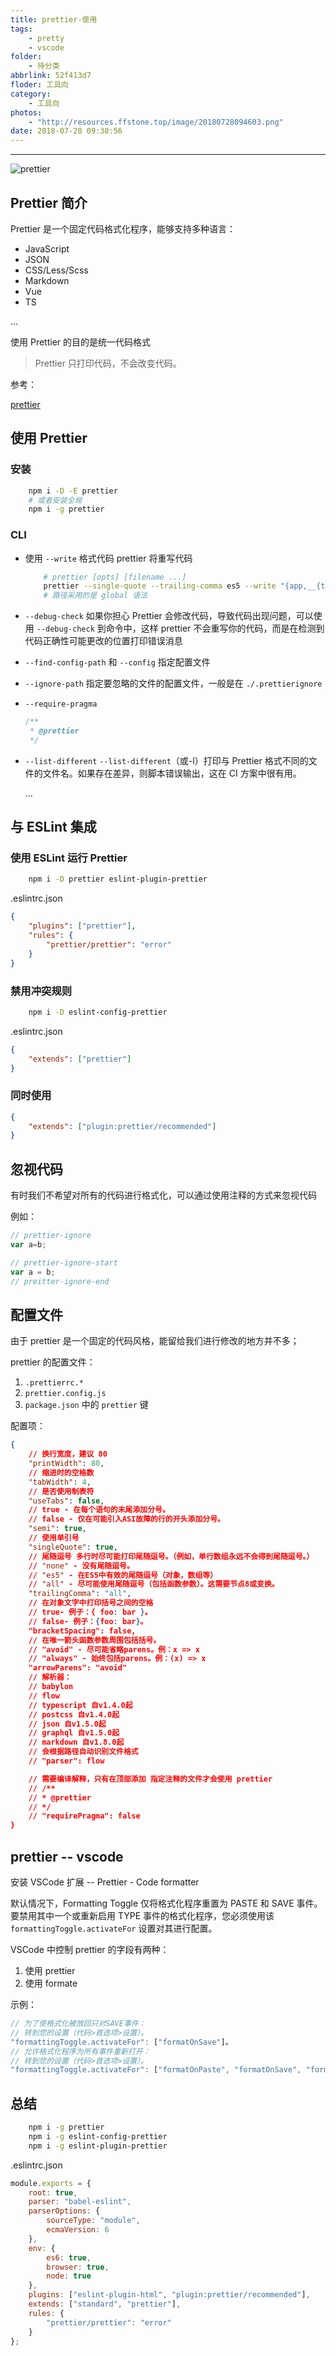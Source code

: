 ```yaml
---
title: prettier-使用
tags:
    - pretty
    - vscode
folder:
    - 待分类
abbrlink: 52f413d7
floder: 工具向
category:
    - 工具向
photos:
    - "http://resources.ffstone.top/image/20180728094603.png"
date: 2018-07-28 09:30:56
---
```


---

<!-- more -->

![prettier](http://resources.ffstone.top/image/20180728094603.png)

## Prettier 简介

Prettier 是一个固定代码格式化程序，能够支持多种语言：

-   JavaScript
-   JSON
-   CSS/Less/Scss
-   Markdown
-   Vue
-   TS

...

使用 Prettier 的目的是统一代码格式

> Prettier 只打印代码，不会改变代码。

参考：

[prettier](https://prettier.io/)

## 使用 Prettier

### 安装

```bash
    npm i -D -E prettier
    # 或者安装全局
    npm i -g prettier
```

### CLI

-   使用 `--write` 格式代码 prettier 将重写代码

    ```bash
        # prettier [opts] [filename ...]
        prettier --single-quote --trailing-comma es5 --write "{app,__{tests,mocks}__}/**/*.js"
        # 路径采用的是 global 语法
    ```

-   `--debug-check`
    如果你担心 Prettier 会修改代码，导致代码出现问题，可以使用 `--debug-check` 到命令中，这样 prettier 不会重写你的代码，而是在检测到代码正确性可能更改的位置打印错误消息

-   `--find-config-path` 和 `--config`
    指定配置文件

-   `--ignore-path`
    指定要忽略的文件的配置文件，一般是在 `./.prettierignore`

-   `--require-pragma`

    ```js
    /**
     * @prettier
     */
    ```

-   `--list-different`
    `--list-different`（或-l）打印与 Prettier 格式不同的文件的文件名。如果存在差异，则脚本错误输出，这在 CI 方案中很有用。

    ...

## 与 ESLint 集成

### 使用 ESLint 运行 Prettier

```bash
    npm i -D prettier eslint-plugin-prettier
```

.eslintrc.json

```json
{
    "plugins": ["prettier"],
    "rules": {
        "prettier/prettier": "error"
    }
}
```

### 禁用冲突规则

```bash
    npm i -D eslint-config-prettier
```

.eslintrc.json

```json
{
    "extends": ["prettier"]
}
```

### 同时使用

```json
{
    "extends": ["plugin:prettier/recommended"]
}
```

## 忽视代码

有时我们不希望对所有的代码进行格式化，可以通过使用注释的方式来忽视代码

例如：

```js
// prettier-ignore
var a=b;

// prettier-ignore-start
var a = b;
// preitter-ignore-end
```

## 配置文件

由于 prettier 是一个固定的代码风格，能留给我们进行修改的地方并不多；

prettier 的配置文件：

1. `.prettierrc.*`
2. `prettier.config.js`
3. `package.json` 中的 `prettier` 键

配置项：

```json
{
    // 换行宽度，建议 80
    "printWidth": 80,
    // 缩进时的空格数
    "tabWidth": 4,
    // 是否使用制表符
    "useTabs": false,
    // true - 在每个语句的末尾添加分号。
    // false - 仅在可能引入ASI故障的行的开头添加分号。
    "semi": true,
    // 使用单引号
    "singleQuote": true,
    // 尾随逗号 多行时尽可能打印尾随逗号。（例如，单行数组永远不会得到尾随逗号。）
    // "none" - 没有尾随逗号。
    // "es5" - 在ES5中有效的尾随逗号（对象，数组等）
    // "all" - 尽可能使用尾随逗号（包括函数参数）。这需要节点8或变换。
    "trailingComma": "all",
    // 在对象文字中打印括号之间的空格
    // true- 例子：{ foo: bar }。
    // false- 例子：{foo: bar}。
    "bracketSpacing": false,
    // 在唯一箭头函数参数周围包括括号。
    // "avoid" - 尽可能省略parens。例：x => x
    // "always" - 始终包括parens。例：(x) => x
    "arrowParens": "avoid"
    // 解析器：
    // babylon
    // flow
    // typescript 自v1.4.0起
    // postcss 自v1.4.0起
    // json 自v1.5.0起
    // graphql 自v1.5.0起
    // markdown 自v1.8.0起
    // 会根据路径自动识别文件格式
    // "parser": flow

    // 需要编译解释，只有在顶部添加 指定注释的文件才会使用 prettier
    // /**
    // * @prettier
    // */
    // "requirePragma": false
}
```

## prettier -- vscode

安装 VSCode 扩展 -- Prettier - Code formatter

默认情况下，Formatting Toggle 仅将格式化程序重置为 PASTE 和 SAVE 事件。要禁用其中一个或重新启用 TYPE 事件的格式化程序，您必须使用该 `formattingToggle.activateFor` 设置对其进行配置。

VSCode 中控制 prettier 的字段有两种：

1. 使用 prettier
2. 使用 formate

示例：

```js
// 为了使格式化被放回只对SAVE事件：
// 转到您的设置（代码>首选项>设置）。
"formattingToggle.activateFor": ["formatOnSave"]。
// 允许格式化程序为所有事件重新打开：
// 转到您的设置（代码>首选项>设置）。
"formattingToggle.activateFor": ["formatOnPaste", "formatOnSave", "formatOnType"]。
```

## 总结

```bash
    npm i -g prettier
    npm i -g eslint-config-prettier
    npm i -g eslint-plugin-prettier
```

.eslintrc.json

```js
module.exports = {
    root: true,
    parser: "babel-eslint",
    parserOptions: {
        sourceType: "module",
        ecmaVersion: 6
    },
    env: {
        es6: true,
        browser: true,
        node: true
    },
    plugins: ["eslint-plugin-html", "plugin:prettier/recommended"],
    extends: ["standard", "prettier"],
    rules: {
        "prettier/prettier": "error"
    }
};
```
